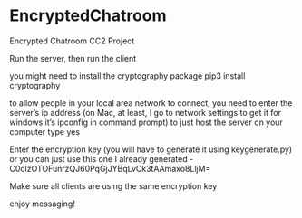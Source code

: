 # EncryptedChatroom
Encrypted Chatroom CC2 Project

Run the server, then run the client

you might need to install the cryptography package pip3 install cryptography

to allow people in your local area network to connect, you need to enter the server’s ip address (on Mac, at least, I go to network settings to get it for windows it’s ipconfig in command prompt) to just host the server on your computer type yes

Enter the encryption key (you will have to generate it using keygenerate.py) or you can just use this one I already generated -C0cIzOTOFunrzQJ60PqGjJYBqLvCk3tAAmaxo8LljM=

Make sure all clients are using the same encryption key

enjoy messaging!

